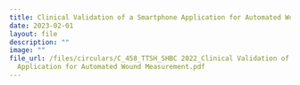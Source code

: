 ```yaml
---
title: Clinical Validation of a Smartphone Application for Automated Wound Measurement
date: 2023-02-01
layout: file
description: ""
image: ""
file_url: /files/circulars/C_458_TTSH_SHBC 2022_Clinical Validation of a Smartphone
  Application for Automated Wound Measurement.pdf
---
```

